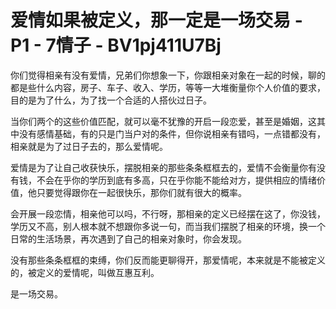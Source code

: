 # 爱情如果被定义，那一定是一场交易 - P1 - 7情子 - BV1pj411U7Bj

你们觉得相亲有没有爱情，兄弟们你想象一下，你跟相亲对象在一起的时候，聊的都是些什么内容，房子、车子、收入、学历，等等一大堆衡量你个人价值的要求，目的是为了什么，为了找一个合适的人搭伙过日子。

当你们两个的这些价值匹配，就可以毫不犹豫的开启一段恋爱，甚至是婚姻，这其中没有感情基础，有的只是门当户对的条件，但你说相亲有错吗，一点错都没有，相亲就是为了过日子去的，那么爱情呢。

爱情是为了让自己收获快乐，摆脱相亲的那些条条框框去的，爱情不会衡量你有没有钱，不会在乎你的学历到底有多高，只在乎你能不能给对方，提供相应的情绪价值，他只要觉得跟你在一起很快乐，那你们就有很大的概率。

会开展一段恋情，相亲他可以吗，不行呀，那相亲的定义已经摆在这了，你没钱，学历又不高，别人根本就不想跟你多说一句，而当我们摆脱了相亲的环境，换一个日常的生活场景，再次遇到了自己的相亲对象时，你会发现。

没有那些条条框框的束缚，你们反而能更聊得开，那爱情呢，本来就是不能被定义的，被定义的爱情呢，叫做互惠互利。

是一场交易。